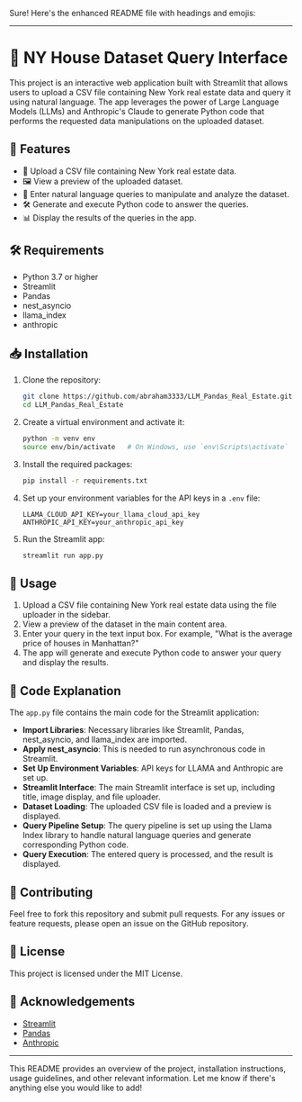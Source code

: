 Sure! Here's the enhanced README file with headings and emojis:

---

# 🏡 NY House Dataset Query Interface

This project is an interactive web application built with Streamlit that allows users to upload a CSV file containing New York real estate data and query it using natural language. The app leverages the power of Large Language Models (LLMs) and Anthropic's Claude to generate Python code that performs the requested data manipulations on the uploaded dataset.

## 🌟 Features

- 📂 Upload a CSV file containing New York real estate data.
- 🖼️ View a preview of the uploaded dataset.
- 💬 Enter natural language queries to manipulate and analyze the dataset.
- 🛠️ Generate and execute Python code to answer the queries.
- 📊 Display the results of the queries in the app.

## 🛠️ Requirements

- Python 3.7 or higher
- Streamlit
- Pandas
- nest_asyncio
- llama_index
- anthropic

## 📥 Installation

1. Clone the repository:

    ```bash
    git clone https://github.com/abraham3333/LLM_Pandas_Real_Estate.git
    cd LLM_Pandas_Real_Estate
    ```

2. Create a virtual environment and activate it:

    ```bash
    python -m venv env
    source env/bin/activate   # On Windows, use `env\Scripts\activate`
    ```

3. Install the required packages:

    ```bash
    pip install -r requirements.txt
    ```

4. Set up your environment variables for the API keys in a `.env` file:

    ```env
    LLAMA_CLOUD_API_KEY=your_llama_cloud_api_key
    ANTHROPIC_API_KEY=your_anthropic_api_key
    ```

5. Run the Streamlit app:

    ```bash
    streamlit run app.py
    ```

## 🚀 Usage

1. Upload a CSV file containing New York real estate data using the file uploader in the sidebar.
2. View a preview of the dataset in the main content area.
3. Enter your query in the text input box. For example, "What is the average price of houses in Manhattan?"
4. The app will generate and execute Python code to answer your query and display the results.

## 📝 Code Explanation

The `app.py` file contains the main code for the Streamlit application:

- **Import Libraries**: Necessary libraries like Streamlit, Pandas, nest_asyncio, and llama_index are imported.
- **Apply nest_asyncio**: This is needed to run asynchronous code in Streamlit.
- **Set Up Environment Variables**: API keys for LLAMA and Anthropic are set up.
- **Streamlit Interface**: The main Streamlit interface is set up, including title, image display, and file uploader.
- **Dataset Loading**: The uploaded CSV file is loaded and a preview is displayed.
- **Query Pipeline Setup**: The query pipeline is set up using the Llama Index library to handle natural language queries and generate corresponding Python code.
- **Query Execution**: The entered query is processed, and the result is displayed.

## 🤝 Contributing

Feel free to fork this repository and submit pull requests. For any issues or feature requests, please open an issue on the GitHub repository.

## 📜 License

This project is licensed under the MIT License.

## 🙏 Acknowledgements

- [Streamlit](https://www.streamlit.io/)
- [Pandas](https://pandas.pydata.org/)
- [Anthropic](https://www.anthropic.com/)

---

This README provides an overview of the project, installation instructions, usage guidelines, and other relevant information. Let me know if there's anything else you would like to add!
